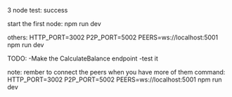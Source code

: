 
3 node test: success

start the first node:
npm run dev

others:
HTTP_PORT=3002 P2P_PORT=5002 PEERS=ws://localhost:5001 npm run dev


TODO:
  -Make the CalculateBalance endpoint
    -test it


note: rember to connect the peers when you have more of them
    command: HTTP_PORT=3002 P2P_PORT=5002 PEERS=ws://localhost:5001 npm run dev
